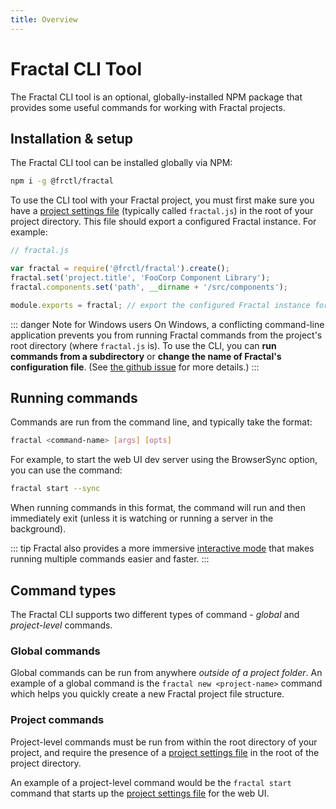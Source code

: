 ```yaml
---
title: Overview
---
```


# Fractal CLI Tool

The Fractal CLI tool is an optional, globally-installed NPM package that provides some useful commands for working with Fractal projects.

## Installation & setup

The Fractal CLI tool can be installed globally via NPM:

```bash
npm i -g @frctl/fractal
```

To use the CLI tool with your Fractal project, you must first make sure you have a  [project settings file](../project-settings.html) (typically called `fractal.js`) in the root of your project directory. This file should export a configured Fractal instance. For example:

```javascript
// fractal.js

var fractal = require('@frctl/fractal').create();
fractal.set('project.title', 'FooCorp Component Library');
fractal.components.set('path', __dirname + '/src/components');

module.exports = fractal; // export the configured Fractal instance for use by the CLI tool.
```

::: danger Note for Windows users
On Windows, a conflicting command-line application prevents you from running Fractal commands from the project's root directory (where `fractal.js` is). To use the CLI, you can **run commands from a subdirectory** or **change the name of Fractal's configuration file**. (See [the github issue](https://github.com/frctl/fractal/issues/118#issuecomment-255254117) for more details.)
:::

## Running commands

Commands are run from the command line, and typically take the format:

```bash
fractal <command-name> [args] [opts]
```

For example, to start the web UI dev server using the BrowserSync option, you can use the command:

```bash
fractal start --sync
```

When running commands in this format, the command will run and then immediately exit (unless it is watching or running a server in the background).

::: tip
Fractal also provides a more immersive [interactive mode](./interactive-mode.html) that makes running multiple commands easier and faster.
:::

## Command types

The Fractal CLI supports two different types of command - _global_ and _project-level_ commands.

### Global commands

Global commands can be run from anywhere *outside of a project folder*. An example of a global command is the `fractal new <project-name>` command which helps you quickly create a new Fractal project file structure.

### Project commands

Project-level commands must be run from within the root directory of your project, and require the presence of a [project settings file](../project-settings.html) in the root of the project directory.

An example of a project-level command would be the `fractal start` command that starts up the [project settings file](../web/development-server.html) for the web UI.

<!--
* Need to restart CLI on changes to project config file.
-->
